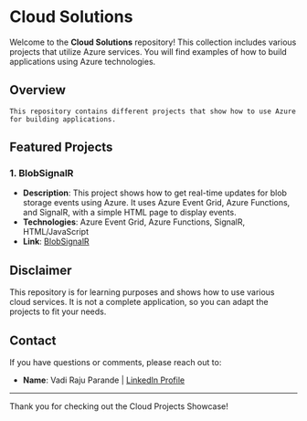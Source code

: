 # Cloud Solutions

Welcome to the **Cloud Solutions** repository! This collection includes various projects that utilize Azure services. You will find examples of how to build applications using Azure technologies.

## Overview

    This repository contains different projects that show how to use Azure for building applications. 

## Featured Projects

### 1. BlobSignalR
- **Description**: This project shows how to get real-time updates for blob storage events using Azure. It uses Azure Event Grid, Azure Functions, and SignalR, with a simple HTML page to display events.
- **Technologies**: Azure Event Grid, Azure Functions, SignalR, HTML/JavaScript
- **Link**: [BlobSignalR](./BlobSignalR)

## Disclaimer
This repository is for learning purposes and shows how to use various cloud services. It is not a complete application, so you can adapt the projects to fit your needs.

## Contact
If you have questions or comments, please reach out to:
- **Name**: Vadi Raju Parande | [LinkedIn Profile](https://www.linkedin.com/in/vparande) 
---

Thank you for checking out the Cloud Projects Showcase!
